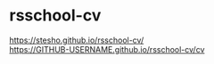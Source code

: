 # rsschool-cv
https://stesho.github.io/rsschool-cv/  
https://GITHUB-USERNAME.github.io/rsschool-cv/cv
